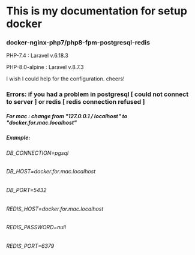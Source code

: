 # This is my documentation for setup docker

### docker-nginx-php7/php8-fpm-postgresql-redis
PHP-7.4 : Laravel v.6.18.3

PHP-8.0-alpine : Laravel v.8.7.3

I wish I could help for the configuration. cheers!




### **Errors:** if you had a problem in postgresql [ could not connect to server ] or redis [ redis connection refused ]
##### For mac : change from "127.0.0.1 / localhost" to "docker.for.mac.localhost"

##### Example:
###### DB_CONNECTION=pgsql
###### DB_HOST=docker.for.mac.localhost
###### DB_PORT=5432
  
###### REDIS_HOST=docker.for.mac.localhost
###### REDIS_PASSWORD=null
###### REDIS_PORT=6379
